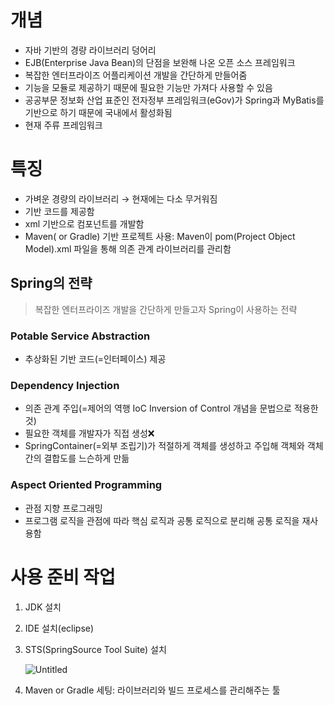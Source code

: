 # 개념

- 자바 기반의 경량 라이브러리 덩어리
- EJB(Enterprise Java Bean)의 단점을 보완해 나온 오픈 소스 프레임워크
- 복잡한 엔터프라이즈 어플리케이션 개발을 간단하게 만들어줌
- 기능을 모듈로 제공하기 때문에 필요한 기능만 가져다 사용할 수 있음
- 공공부문 정보화 산업 표준인 전자정부 프레임워크(eGov)가 Spring과 MyBatis를 기반으로 하기 때문에 국내에서 활성화됨
- 현재 주류 프레임워크

# 특징

- 가벼운 경량의 라이브러리 → 현재에는 다소 무거워짐
- 기반 코드를 제공함
- xml 기반으로 컴포넌트를 개발함
- Maven( or Gradle) 기반 프로젝트 사용: Maven이 pom(Project Object Model).xml 파일을 통해 의존 관계 라이브러리를 관리함

## Spring의 전략

> 복잡한 엔터프라이즈 개발을 간단하게 만들고자 Spring이 사용하는 전략
> 

### Potable Service Abstraction

- 추상화된 기반 코드(=인터페이스) 제공

### Dependency Injection

- 의존 관계 주입(=제어의 역행 IoC Inversion of Control 개념을 문법으로 적용한 것)
- 필요한 객체를 개발자가 직접 생성❌
- SpringContainer(=외부 조립기)가 적절하게 객체를 생성하고 주입해 객체와 객체 간의 결합도를 느슨하게 만듦

### Aspect Oriented Programming

- 관점 지향 프로그래밍
- 프로그램 로직을 관점에 따라 핵심 로직과 공통 로직으로 분리해 공통 로직을 재사용함

# 사용 준비 작업

1. JDK 설치
2. IDE 설치(eclipse)
3. STS(SpringSource Tool Suite) 설치
    
    ![Untitled](https://s3-us-west-2.amazonaws.com/secure.notion-static.com/f401e5d5-6455-4caf-9bea-5bdba1ff0a0d/Untitled.png)
    
4. Maven or Gradle 세팅: 라이브러리와 빌드 프로세스를 관리해주는 툴